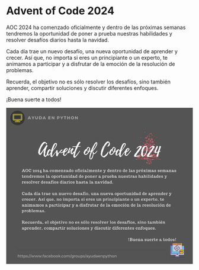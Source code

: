 # Advent of Code 2024

AOC 2024 ha comenzado oficialmente y dentro de las próximas semanas tendremos la oportunidad de poner a prueba nuestras habilidades y resolver desafíos diarios hasta la navidad.

Cada día trae un nuevo desafío, una nueva oportunidad de aprender y crecer. Así que, no importa si eres un principiante o un experto, te animamos a participar y a disfrutar de la emoción de la resolución de problemas.

Recuerda, el objetivo no es sólo resolver los desafíos, sino también aprender, compartir soluciones y discutir diferentes enfoques.

¡Buena suerte a todos!

![aoc2024](./assets/2024-12-01-aoc_2024.png)
